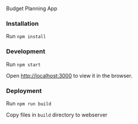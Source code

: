 Budget Planning App

### Installation
Run `npm install`

### Development

Run `npm start`

Open [http://localhost:3000](http://localhost:3000) to view it in the browser.

### Deployment

Run `npm run build`

Copy files in `build` directory to webserver
